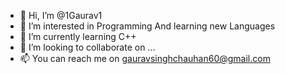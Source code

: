 - 👋 Hi, I’m @1Gaurav1
- 👀 I’m interested in Programming And learning new Languages
- 🌱 I’m currently learning C++
- 💞️ I’m looking to collaborate on ...
- 📫 You can reach me on gauravsinghchauhan60@gmail.com

<!---
1Gaurav1/1Gaurav1 is a ✨ special ✨ repository because its `README.md` (this file) appears on your GitHub profile.
You can click the Preview link to take a look at your changes.
--->
